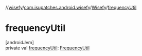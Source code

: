 //[wisefy](../../../index.md)/[com.isupatches.android.wisefy](../index.md)/[Wisefy](index.md)/[frequencyUtil](frequency-util.md)

# frequencyUtil

[androidJvm]\
private val [frequencyUtil](frequency-util.md): [FrequencyUtil](../../com.isupatches.android.wisefy.frequency/-frequency-util/index.md)
